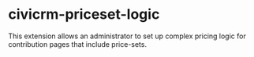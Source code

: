 # civicrm-priceset-logic

This extension allows an administrator to set up complex pricing logic for contribution pages that include price-sets.
